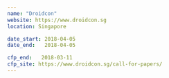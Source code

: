 ```yaml
---
name: "Droidcon"
website: https://www.droidcon.sg
location: Singapore

date_start: 2018-04-05
date_end:   2018-04-05

cfp_end:   2018-03-11
cfp_site: https://www.droidcon.sg/call-for-papers/
---
```

